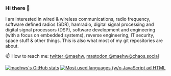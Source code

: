 ### Hi there 👋

I am interested in wired & wireless communications, radio frequency, software defined radios (SDR), hamradio, digital signal processing and digital signal processors (DSP), software development and engineering (with a focus on embedded systems), reverse engineering, IT security, space stuff & other things. This is also what most of my git repositories are about.

📫 How to reach me: [twitter @maehw](https://twitter.com/maehw), [mastodon @maehw@chaos.social](https://chaos.social/web/@maehw)

[![maehws's GitHub stats](https://github-readme-stats.vercel.app/api?username=maehw)](https://github.com/anuraghazra/github-readme-stats) [![Most used languages (w/o JavaScript ad HTML](https://github-readme-stats.vercel.app/api/top-langs/?username=maehw&hide=javascript,html,dart,lua&layout=compact&langs_count=10)](https://github.com/anuraghazra/github-readme-stats)

<!--
**maehw/maehw** is a ✨ _special_ ✨ repository because its `README.md` (this file) appears on your GitHub profile.

Here are some ideas to get you started:

- 🔭 I’m currently working on ...
- 🌱 I’m currently learning ...
- 👯 I’m looking to collaborate on ...
- 🤔 I’m looking for help with ...
- 💬 Ask me about ...
- 📫 How to reach me: ...
- 😄 Pronouns: ...
- ⚡ Fun fact: ...
-->
